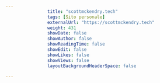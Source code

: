 ---
                title: "scottmckendry.tech"
                tags: [Sito personale]
                externalUrl: "https://scottmckendry.tech"
                weight: 431
                showDate: false
                showAuthor: false
                showReadingTime: false
                showEdit: false
                showLikes: false
                showViews: false
                layoutBackgroundHeaderSpace: false
                ---

